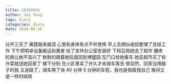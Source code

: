 ```yaml
---
title: 20160816
author: Jay Yang
tags: diary
categories: diary
date: 2016-08-16
---
```


分开三天了 痛楚越来越深 心里和身体有点不听使唤 早上去栖仙收拾整理了总结工作 下午把明卓设备搬运到惠普 给了吉祥办公室安装好 下班后陪她去了超市 腰疼的我让她不高兴了 默默的跟着她后面回到博盛园 在门口给她看车 她去超市买了些许菜就送她回家了 楼下分别 在小区里呆了许久才肯骑车离去 很显然，回家没用脑子的我 又迷路了，骑车用了快 40 分钟 5 分钟的车程，我也是佩服我自己 晚间又是一样的结局
